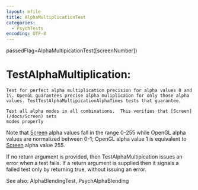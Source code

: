 ```yaml
---
layout: mfile
title: AlphaMultiplicationTest
categories:
  - PsychTests
encoding: UTF-8
---
```


passedFlag=AlphaMultipicationTest([screenNumber])

# TestAlphaMultiplication:

    Test for perfect alpha multiplication precision for alpha values 0 and
    1\. OpenGL guarantees precise alpha muliplicaion for only those alpha
    values. TestTestAlphaMultipicationAlphaTimes tests that guarantee.

    Test all alpha modes in all combinations.  This verifies that [Screen](/docs/Screen) sets
    modes properly

Note that [Screen](/docs/Screen) alpha values fall in the range 0-255 while OpenGL alpha
values are normalized between 0-1; OpenGL alpha value 1 is equivalent to
[Screen](/docs/Screen) alpha value 255.

If no return argument is provided, then TestAlphaMultipication issues an error
when a test fails.  If a return argument is supplied then it signals a
failed test only by returning true, without issuing an error.

See also: AlphaBlendingTest, PsychAlphaBlending